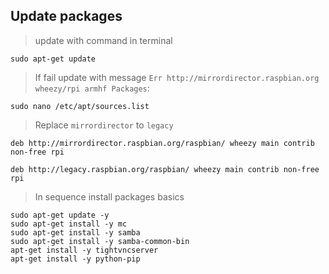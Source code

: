 ## Update packages

> update with command in terminal
```
sudo apt-get update
```
> If fail update with message `Err http://mirrordirector.raspbian.org wheezy/rpi armhf Packages`:
```
sudo nano /etc/apt/sources.list
```
> Replace `mirrordirector` to `legacy`
```
deb http://mirrordirector.raspbian.org/raspbian/ wheezy main contrib non-free rpi
```
```
deb http://legacy.raspbian.org/raspbian/ wheezy main contrib non-free rpi
```
> In sequence install packages basics
```
sudo apt-get update -y
sudo apt-get install -y mc
sudo apt-get install -y samba
sudo apt-get install -y samba-common-bin
apt-get install -y tightvncserver
apt-get install -y python-pip
```
